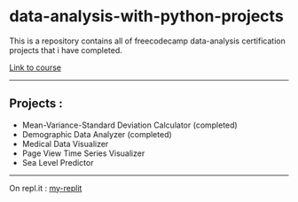 # data-analysis-with-python-projects
This is a repository contains all of freecodecamp data-analysis certification projects that i have completed.

[Link to course](https://www.freecodecamp.org/learn/data-analysis-with-python)

***

## Projects : 

- Mean-Variance-Standard Deviation Calculator (completed)
- Demographic Data Analyzer (completed)
- Medical Data Visualizer
- Page View Time Series Visualizer
- Sea Level Predictor

***

On repl.it : [my-replit](https://replit.com/@aadityashuu)
